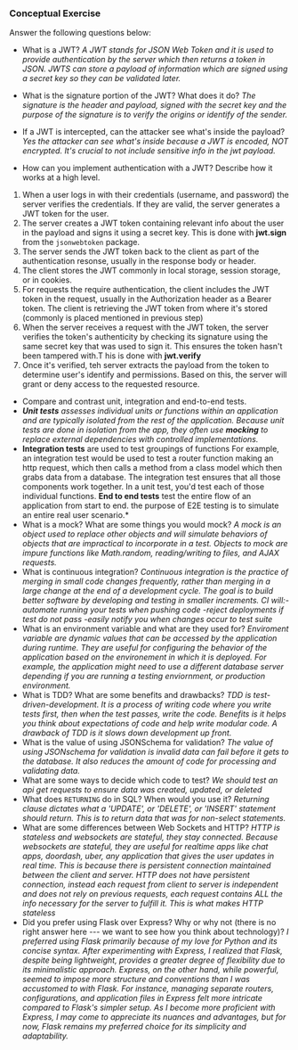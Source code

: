 ### Conceptual Exercise

Answer the following questions below:

- What is a JWT?
  _A JWT stands for JSON Web Token and it is used to provide authentication by the server which then returns a token in JSON. JWTS can store a payload of information which are signed using a secret key so they can be validated later._

- What is the signature portion of the JWT? What does it do?
  _The signature is the header and payload, signed with the secret key and the purpose of the signature is to verify the origins or identify of the sender._

- If a JWT is intercepted, can the attacker see what's inside the payload?
  _Yes the attacker can see what's inside because a JWT is encoded, NOT encrypted. It's crucial to not include sensitive info in the jwt payload._
- How can you implement authentication with a JWT? Describe how it works at a high level.

1. When a user logs in with their credentials (username, and password) the server verifies the credentials. If they are valid, the server generates a JWT token for the user.
2. The server creates a JWT token containing relevant info about the user in the payload and signs it using a secret key. This is done with **jwt.sign** from the `jsonwebtoken` package.
3. The server sends the JWT token back to the client as part of the authentication resonse, usually in the response body or header.
4. The client stores the JWT commonly in local storage, session storage, or in cookies.
5. For requests the require authentication, the client includes the JWT token in the request, usually in the Authorization header as a Bearer token. The client is retrieving the JWT token from where it's stored (commonly is placed mentioned in previous step)
6. When the server receives a request with the JWT token, the server verifies the token's authenticity by checking its signature using the same secret key that was used to sign it. This ensures the token hasn't been tampered with.T his is done with **jwt.verify**
7. Once it's verified, teh server extracts the payload from the token to determine user's identify and permissions. Based on this, the server will grant or deny access to the requested resource.

- Compare and contrast unit, integration and end-to-end tests.
- _**Unit tests** assesses individual units or functions within an application and are typically isolated from the rest of the application. Because unit tests are done in isolation from the app, they often use **mocking** to replace external dependencies with controlled implementations._
- **Integration tests** are used to test groupings of functions For example, an integration test would be used to test a router function making an http request, which then calls a method from a class model which then grabs data from a database. The integration test ensures that all those components work together. In a unit test, you'd test each of those individual functions. **End to end tests** test the entire flow of an application from start to end. the purpose of E2E testing is to simulate an entire real user scenario.\*
- What is a mock? What are some things you would mock?
  _A mock is an object used to replace other objects and will simulate behaviors of objects that are impractical to incorporate in a test. Objects to mock are impure functions like Math.random, reading/writing to files, and AJAX requests._
- What is continuous integration?
  _Continuous integration is the practice of merging in small code changes frequently, rather than merging in a large change at the end of a development cycle. The goal is to build better software by developing and testing in smaller increments. CI will:-automate running your tests when pushing code -reject deployments if test do not pass -easily notify you when changes occur to test suite_
- What is an environment variable and what are they used for?
  _Enviroment variable are dynamic values that can be accessed by the application during runtime. They are useful for configuring the behavior of the application based on the environement in which it is deployed. For example, the application might need to use a different database server depending if you are running a testing enviornment, or production environment._
- What is TDD? What are some benefits and drawbacks?
  _TDD is test-driven-development. It is a process of writing code where you write tests first, then when the test passes, write the code. Benefits is it helps you think about expectations of code and help write modular code. A drawback of TDD is it slows down development up front._
- What is the value of using JSONSchema for validation?
  _The value of using JSONschema for validation is invalid data can fail before it gets to the database. It also reduces the amount of code for processing and validating data._
- What are some ways to decide which code to test?
  _We should test an api get requests to ensure data was created, updated, or deleted_
- What does `RETURNING` do in SQL? When would you use it?
  _Returning clause dictates what a 'UPDATE', or 'DELETE', or 'INSERT' statement should return. This is to return data that was for non-select statements._
- What are some differences between Web Sockets and HTTP?
  _HTTP is stateless and websockets are stateful, they stay connected. Because websockets are stateful, they are useful for realtime apps like chat apps, doordash, uber, any application that gives the user updates in real time. This is because there is persistent connection maintained between the client and server. HTTP does not have persistent connection, instead each request from client to server is independent and does not rely on previous requests, each request contains ALL the info necessary for the server to fulfill it. This is what makes HTTP stateless_
- Did you prefer using Flask over Express? Why or why not (there is no right
  answer here --- we want to see how you think about technology)?
  _I preferred using Flask primarily because of my love for Python and its concise syntax. After experimenting with Express, I realized that Flask, despite being lightweight, provides a greater degree of flexibility due to its minimalistic approach. Express, on the other hand, while powerful, seemed to impose more structure and conventions than I was accustomed to with Flask. For instance, managing separate routers, configurations, and application files in Express felt more intricate compared to Flask's simpler setup. As I become more proficient with Express, I may come to appreciate its nuances and advantages, but for now, Flask remains my preferred choice for its simplicity and adaptability._
